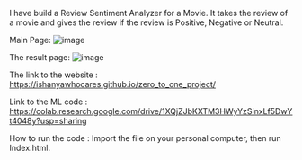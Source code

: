 I have build a Review Sentiment Analyzer for a Movie. It takes the review of a movie and gives the review if the review is Positive, Negative or Neutral.

Main Page:
![image](https://github.com/user-attachments/assets/f06d6020-f229-435c-b8f0-5ef33a84cc47)

The result page:
![image](https://github.com/user-attachments/assets/62626cc1-b7ad-4128-be04-3422427426d5)

The link to the website : 
https://ishanyawhocares.github.io/zero_to_one_project/

Link to the ML code :
https://colab.research.google.com/drive/1XQjZJbKXTM3HWyYzSinxLf5DwYt4048y?usp=sharing

How to run the code :
Import the file on your personal computer, then run Index.html.
